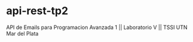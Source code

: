# api-rest-tp2
API de Emails para Programacion Avanzada 1 || Laboratorio V || TSSI UTN Mar del Plata
